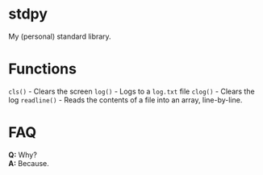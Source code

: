 # stdpy
My (personal) standard library.

# Functions

`cls()`      - Clears the screen
`log()`      - Logs to a `log.txt` file
`clog()`     - Clears the log
`readline()` - Reads the contents of a file into an array, line-by-line.

# FAQ

**Q:** Why?\
**A:** Because.
